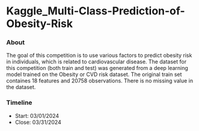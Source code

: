 # Kaggle_Multi-Class-Prediction-of-Obesity-Risk

### About
The goal of this competition is to use various factors to predict obesity risk in individuals, which is related to cardiovascular disease. The dataset for this competition (both train and test) was generated from a deep learning model trained on the Obesity or CVD risk dataset. The original train set containes 18 features and 20758 observations. There is no missing value in the dataset.

### Timeline
- Start: 03/01/2024
- Close: 03/31/2024
